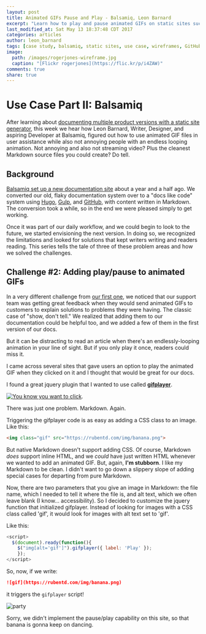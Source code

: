 ```yaml
---
layout: post
title: Animated GIFs Pause and Play - Balsamiq, Leon Barnard
excerpt: "Learn how to play and pause animated GIFs on static sites such as Hugo on GitHub from Leon Barnard, Designer and Writer at Balsamiq."
last_modified_at: Sat May 13 18:37:48 CDT 2017
categories: articles
author: leon_barnard
tags: [case study, balsamiq, static sites, use case, wireframes, GitHub, docs, repos, hugo, tools, gif, animated gifs]
image:
  path: /images/rogerjones-wireframe.jpg
  caption: "[Flickr rogerjones](https://flic.kr/p/i4ZAW)"
comments: true
share: true
---
```


# Use Case Part II: Balsamiq

After learning about [documenting multiple product versions with a static site generator](https://docslikecode.com/articles/balsamiq-case-study-part-1/), this week we hear how Leon Barnard, Writer, Designer, and aspiring Developer at Balsamiq, figured out how to use animated GIF files in user assistance while also not annoying people with an endless looping animation. Not annoying and also not streaming video? Plus the cleanest Markdown source files you could create? Do tell.

## Background

[Balsamiq set up a new documentation site](https://blog.balsamiq.com/new-documentation-site/) about a year and a half ago. We converted our old, flaky documentation system over to a "docs like code" system using [Hugo](https://gohugo.io/), [Gulp](https://gulpjs.com/), and [GitHub](https://github.com/), with content written in Markdown. The conversion took a while, so in the end we were pleased simply to get working.

Once it was part of our daily workflow, and we could begin to look to the future, we started envisioning the next version. In doing so, we recognized the limitations and looked for solutions that kept writers writing and readers reading. This series tells the tale of three of these problem areas and how we solved the challenges.

## Challenge #2: Adding play/pause to animated GIFs

In a very different challenge from [our first one](https://docslikecode.com/articles/balsamiq-case-study-part-1/), we noticed that our support team was getting great feedback when they would send animated GIFs to customers to explain solutions to problems they were having. The classic case of "show, don't tell." We realized that adding them to our documentation could be helpful too, and we added a few of them in the first version of our docs.

But it can be distracting to read an article when there's an endlessly-looping animation in your line of sight. But if you only play it once, readers could miss it.

I came across several sites that gave users an option to play the animated GIF when they clicked on it and I thought that would be great for our docs.

I found a great jquery plugin that I wanted to use called [**gifplayer**](https://rubentd.com/gifplayer/).

[![You know you want to click](https://media.balsamiq.com/images/docslikecode/gifplayer.png)](https://rubentd.com/gifplayer/).

There was just one problem. Markdown. Again.

Triggering the gifplayer code is as easy as adding a CSS class to an image. Like this:

```html
<img class="gif" src="https://rubentd.com/img/banana.png">
```

But native Markdown doesn't support adding CSS. Of course, Markdown *does* support inline HTML, and we *could* have just written HTML whenever we wanted to add an animated GIF. But, again, **I'm stubborn**. I like my Markdown to be clean. I didn't want to go down a slippery slope of adding special cases for departing from pure Markdown.

Now, there are two parameters that you give an image in Markdown: the file name, which I needed to tell it where the file is, and alt text, which we often leave blank (I know... accessibility). So I decided to customize the jquery function that initialized gifplayer. Instead of looking for images with a CSS class called 'gif', it would look for images with  alt text set to 'gif'.

Like this:

```javascript
<script>
  $(document).ready(function(){
    $("img[alt='gif']").gifplayer({ label: 'Play' });
	});
</script>
```

So, now, if we write:

```markdown
![gif](https://rubentd.com/img/banana.png)
```
it triggers the `gifplayer` script!

![party](https://rubentd.com/img/banana.gif)

Sorry, we didn't implement the pause/play capability on this site, so that banana is gonna keep on dancing. 
